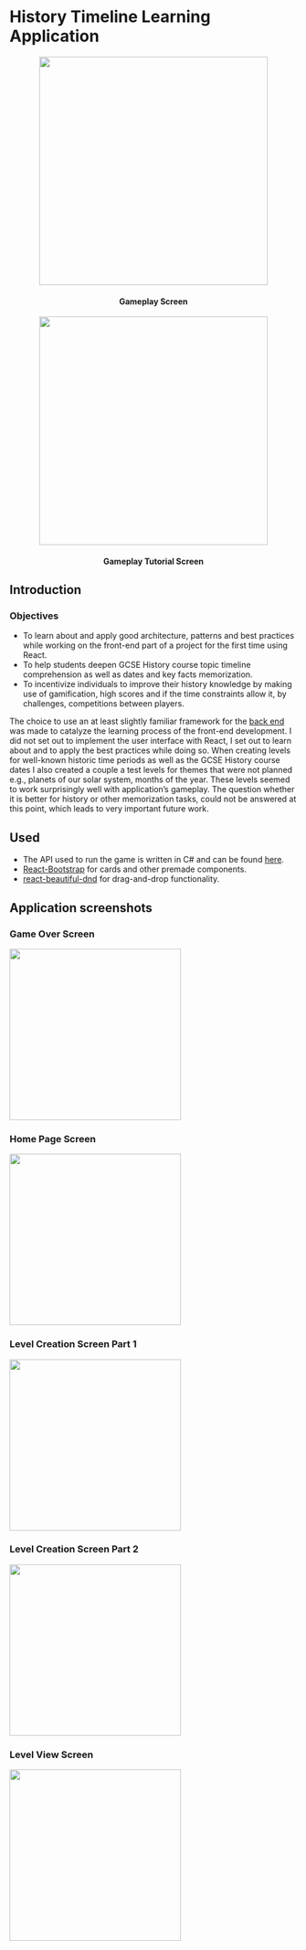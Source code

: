 # History Timeline Learning Application


<p align="center">
<img src="https://user-images.githubusercontent.com/72355656/177048483-01e8b50a-bf6a-4ef6-8073-1dd6ba02ba76.png" height="400">
<h4 align="center"> Gameplay Screen </h1>
</p>

<p align="center">
<img src="https://user-images.githubusercontent.com/72355656/177048473-c6af3581-a1b3-4725-9a0d-79f1df3b9881.png" height="400">
</p>
<h4 align="center"> Gameplay Tutorial Screen </h1>


## Introduction
### Objectives
- To learn about and apply good architecture, patterns and best practices while working on the front-end part of a project for the first time using React.
- To help students deepen GCSE History course topic timeline comprehension as well as dates and key facts memorization.
- To incentivize individuals to improve their history knowledge by making use of gamification, high scores and if the time constraints allow it, by challenges, competitions between players.

The choice to use an at least slightly familiar framework for the [back end](https://github.com/A-Petrauskas/HistoryAPI) was made to catalyze the learning process of the front-end development. I did not set out to implement the user interface with React, I set out to learn about and to apply the best practices while doing so.
When creating levels for well-known historic time periods as well as the GCSE History course dates I also created a couple a test levels for themes that were not planned e.g., planets of our solar system, months of the year. These levels seemed to work surprisingly well with application’s gameplay. The question whether it is better for history or other memorization tasks, could not be answered at this point, which leads to very important future work.

## Used
- The API used to run the game is written in C# and can be found [here](https://github.com/A-Petrauskas/HistoryAPI).
- [React-Bootstrap](https://react-bootstrap.github.io/) for cards and other premade components.
- [react-beautiful-dnd](https://github.com/atlassian/react-beautiful-dnd) for drag-and-drop functionality.

## Application screenshots
### Game Over Screen
<img src="https://user-images.githubusercontent.com/72355656/177049145-3bddd47b-4091-40af-88fb-48b174ea7e8d.png" height="300">

### Home Page Screen
<img src="https://user-images.githubusercontent.com/72355656/177049213-bf3f5a3f-2dc4-4027-9593-1f695579f52a.png" height="300">

### Level Creation Screen Part 1
<img src="https://user-images.githubusercontent.com/72355656/177049217-ff24643c-651a-42c3-a1f7-243b2315ba7b.png" height="300">

### Level Creation Screen Part 2
<img src="https://user-images.githubusercontent.com/72355656/177049219-ba70d2bb-d3cd-43cf-be73-fa265bff5de7.png" height="300">

### Level View Screen
<img src="https://user-images.githubusercontent.com/72355656/177049223-628ecebe-4a1d-4037-9567-de9a40dc2344.png" height="300">
